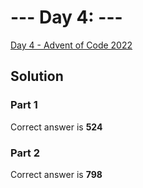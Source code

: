 # --- Day 4: ---

[Day 4  - Advent of Code 2022](https://adventofcode.com/2022/day/4)

## Solution

### Part 1

Correct answer is **524**

### Part 2

Correct answer is **798**